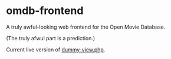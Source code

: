 # omdb-frontend
A truly awful-looking web frontend for the Open Movie Database.

(The truly afwul part is a prediction.)

Current live version of [dummy-view.php](https://cmpsb.nl/misc/omdb/dummy-view.php).